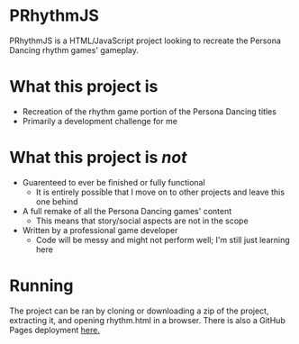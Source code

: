 # PRhythmJS
PRhythmJS is a HTML/JavaScript project looking to recreate the Persona Dancing rhythm games' gameplay.

# What this project is
- Recreation of the rhythm game portion of the Persona Dancing titles
- Primarily a development challenge for me

# What this project is *not*
- Guarenteed to ever be finished or fully functional
    - It is entirely possible that I move on to other projects and leave this one behind
- A full remake of all the Persona Dancing games' content
    - This means that story/social aspects are not in the scope
 - Written by a professional game developer
    - Code will be messy and might not perform well; I'm still just learning here

# Running
The project can be ran by cloning or downloading a zip of the project, extracting it, and opening rhythm.html in a browser.
There is also a GitHub Pages deployment [here.](https://markkusboi.github.io/PRhythmJS/)
